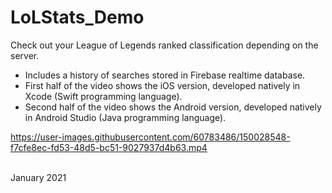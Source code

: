 # LoLStats_Demo
Check out your League of Legends ranked classification depending on the server.  <br />
- Includes a history of searches stored in Firebase realtime database.
- First half of the video shows the iOS version, developed natively in Xcode (Swift programming language).
- Second half of the video shows the Android version, developed natively in Android Studio (Java programming language).



https://user-images.githubusercontent.com/60783486/150028548-f7cfe8ec-fd53-48d5-bc51-9027937d4b63.mp4

<br />
January 2021
